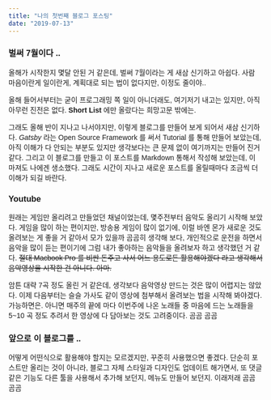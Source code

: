 ```yaml
---
title: "나의 첫번째 블로그 포스팅"
date: "2019-07-13"
---
```


<style type="text/css">
    body {
        font-family: Gothic-A1, sans-serif;
    }
</style>

### 벌써 7월이다 ..

올해가 시작한지 몇달 안된 거 같은데, 벌써 7월이라는 게 새삼 신기하고 아쉽다.
사람 마음이란게 일이란게, 계획대로 되는 법이 없다지만, 이정도 줄이야..

올해 들어서부터는 굳이 프로그래밍 쪽 일이 아니더래도, 여기저기 내고는 있지만,
아직 아무런 진전은 없다. **Short List** 에만 올랐다는 희망고문 밖에는.

그래도 올해 반이 지나고 나서야지만, 이렇게 블로그를 만들어 보게 되어서 새삼 신기하다.
*Gatsby* 라는 Open Source Framework 를 써서 Tutorial 를 통해 만들어 보았는데,
아직 이해가 다 안되는 부분도 있지만 생각보다는 큰 문제 없이 여기까지는 만들어 진거 같다.
그리고 이 블로그를 만들고 이 포스트를 Markdown 통해서 작성해 보았는데, 이 마져도 나에겐 생소했다.
그래도 시간이 지나고 새로운 포스트를 올릴때마다 조금씩 더 이해가 되길 바란다.

### Youtube

원래는 게임만 올리려고 만들었던 채널이었는데, 몇주전부터 음악도 올리기 시작해 보았다.
게임을 많이 하는 편이지만, 방송용 게임이 많이 없기에, 이럴 바엔 몬가 새로운 것도 올려보는 게
좋을 거 같아서 모가 있을까 곰곰히 생각해 보다, 개인적으로 운전을 하면서 음악을 많이 듣는 편이기에
그럼 내가 좋아하는 음악들을 올려보자 하고 생각했던 거 같다. ~~절대 Macbook Pro 를 비싼 돈주고 사서
어느 용도로든 활용해야겠다 라고 생각해서 음악영상을 시작한 건 아니다. 아마.~~

암튼 대략 7곡 정도 올린 거 같은데, 생각보다 음악영상 만드는 것은 많이 어렵지는 않았다.
이제 다음부터는 슬슬 가사도 같이 영상에 첨부해서 올려보는 법을 시작해 봐야겠다. 가능하면은.
아니면 매주의 끝에 마다 이번주에 나온 노래들 중 마음에 드는 노래들을 5~10 곡 정도 추려서
한 영상에 다 담아보는 것도 고려중이다. 곰곰 곰곰

### 앞으로 이 블로그를 ..

어떻게 어떤식으로 활용해야 할지는 모르겠지만, 꾸준히 사용했으면 좋겠다.
단순히 포스트만 올리는 것이 아니라, 블로그 자체 스타일과 디자인도 업데이트 해가면서,
또 댓글 같은 기능도 다른 툴을 사용해서 추가해 보던지, 메뉴도 만들어 보던지.
이래저래 곰곰 곰곰
